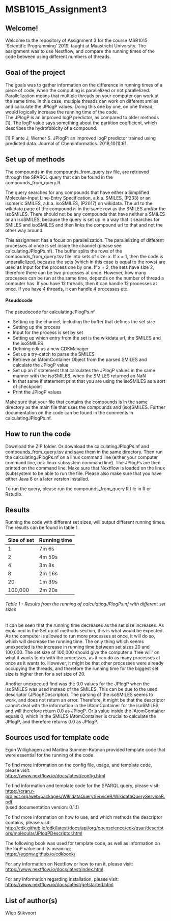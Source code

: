 # MSB1015_Assignment3
## Welcome!
Welcome to the repository of Assignment 3 for the course MSB1015 'Scientific Programming' 2019, taught at Maastricht University. The assignment was to use Nextflow, and compare the running times of the code between using different numbers of threads.

## Goal of the project
The goals was to gather information on the difference in running times of a piece of code, when the computing is parallelized or not parallelized. Parallelization means that multiple threads on your computer can work at the same time. In this case, multiple threads can work on different smiles and calculate the JPlogP values. Doing this one by one, on one thread, would logically increase the running time of the code.  
The JPlogP is an improved logP predictor, as compared to older methods [1]. The logP value says something about the partition coefficient, which describes the hydrofobicity of a compound. 

[1] Plante J, Werner S. JPlogP: an improved logP predictor trained using predicted data. Journal of Cheminformatics. 2018;10(1):61.

## Set up of methods
The compounds in the compounds_from_query.tsv file, are retrieved through the SPARQL query that can be found in the compounds_from_query.R. 

The query searches for any compounds that have either a Simplified Molecular-Input Line-Entry Specification, a.k.a. SMILES, (P233) or an isomeric SMILES, a.k.a. isoSMILES, (P2017) on wikidata. The url to the wikidata page of the compound is in the same row as the SMILES and/or the isoSMILES. There should not be any compounds that have neither a SMILES or an isoSMILES, because the query is set up in a way that it searches for SMILES and isoSMILES and then links the compound url to that and not the other way around.  

This assignment has a focus on parallelization. The parallelizing of different processes at once is set inside the channel (please see calculatingJPlogPs.nf). The buffer splits the rows of the compounds_from_query.tsv file into sets of size: x. If x = 1, then the code is unparallelized, because the sets (which in this case is equal to the rows) are used as input for the process one by one. If x = 2, the sets have size 2, therefore there can be two processes at once. However, how many processes can be run at the same time, depends on the number of thread a computer has. If you have 12 threads, then it can handle 12 processes at once. If you have 4 threads, it can handle 4 processes etc.  

#### Pseudocode 
The pseudocode for calculatingJPlogPs.nf
- Setting up the channel, including the buffer that defines the set size
- Setting up the process
- Input for the process is set by set
- Setting up which entry from the set is the wikidata url, the SMILES and the isoSMILES
- Defining cdk as a new CDKManager
- Set up a try-catch to parse the SMILES
- Retrieve an IAtomContainer Object from the parsed SMILES and calculate the JPlogP value
- Set up an if statement that calculates the JPlogP values in the same manner with the isoSMILES, when the SMILES returned an NaN
- In that same if statement print that you are using the isoSMILES as a sort of checkpoint
- Print the JPlogP values

Make sure that your file that contains the compounds is in the same directory as the main file that uses the compounds and (iso)SMILES. 
Further documentation on the code can be found in the comments in calculatingJPlogPs.nf. 

## How to run the code
Download the ZIP folder. Or download the calculatingJPlogPs.nf and compounds_from_query.tsv and save them in the same directory. Then run the calculatingJPlogPs.nf on a linux command line (either your computer command line, or a linux subsystem command line). The JPlogPs are then printed on the command line. Make sure that Nextflow is loaded on the linux (sub)system to be able to run the file. Please also make sure that you have either Java 8 or a later version installed.  

To run the query, please run the compounds_from_query.R file in R or Rstudio. 

## Results
Running the code with different set sizes, will output different running times. The results can be found in table 1.

| Size of set | Running time |
|-------------|--------------|
| 1           | 7m 6s        |
| 2           | 4m 59s       |
| 4           | 3m 8s        |
| 8           | 2m 16s       |
| 20          | 1m 39s       |
| 100,000     | 2m 20s       |
###### Table 1 - Results from the running of calculatingJPlogPs.nf with different set sizes

It can be seen that the running time decreases as the set size increases. As explained in the Set up of methods section, this is what would be expected. As the computer is allowed to run more processes at once, it will do so, which will decrease the running time. The only thing which seems unexpected is the increase in running time between set sizes 20 and 100,000. The set size of 100,000 should give the computer a 'free will' on what it wants to do with the processes, as it can do as many processes at once as it wants to. However, it might be that other processes were already occupying the threads, and therefore the running time for the biggest set size is higher then for a set size of 20.  
  
Another unexpected find was the 0.0 values for the JPlogP when the isoSMILES was used instead of the SMILES. This can be due to the used descriptor (JPlogPDescriptor). The parsing of the isoSMILES seems to work, and does not return an error. Therefore, it might be that the descriptor cannot deal with the information in the IAtomContainer for the isoSMILES and will therefore return 0.0 as JPlogP. Or a value inside the IAtomContainer equals 0, which in the SMILES IAtomContainer is crucial to calculate the JPlogP, and therefore returns 0.0 as JPlogP. 

## Sources used for template code
Egon Willighagen and Martina Summer-Kutmon provided template code that were essential for the running of the code.

To find more information on the config file, usage, and template code, please visit:  
https://www.nextflow.io/docs/latest/config.html

To find information and template code for the SPARQL query, please visit:  
https://cran.r-project.org/web/packages/WikidataQueryServiceR/WikidataQueryServiceR.pdf  
(used documentation version: 0.1.1)

To find more information on how to use, and which methods the descriptor contains, please visit:  
http://cdk.github.io/cdk/latest/docs/api/org/openscience/cdk/qsar/descriptors/molecular/JPlogPDescriptor.html

The following book was used for template code, as well as information on the logP value and its meaning:  
https://egonw.github.io/cdkbook/

For any information on Nextflow or how to run it, please visit:  
https://www.nextflow.io/docs/latest/index.html

For any information regarding installation, please visit:  
https://www.nextflow.io/docs/latest/getstarted.html

## List of author(s)
Wiep Stikvoort
